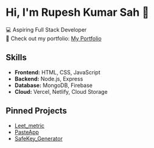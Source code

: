 # Hi, I'm Rupesh Kumar Sah 👋

💻 Aspiring Full Stack Developer  
🚀 Check out my portfolio: [My Portfolio](https://sunny-sfogliatella-0ccb6c.netlify.app/)  

## Skills
- **Frontend:** HTML, CSS, JavaScript
- **Backend:** Node.js, Express
- **Database:** MongoDB, Firebase
- **Cloud:** Vercel, Netlify, Cloud Storage

## Pinned Projects
- [Leet_metric](https://github.com/Rupesh3170/Leet_metric)
- [PasteApp](https://github.com/Rupesh3170/PasteApp)
- [SafeKey_Generator](https://github.com/Rupesh3170/SafeKey_Generator)
